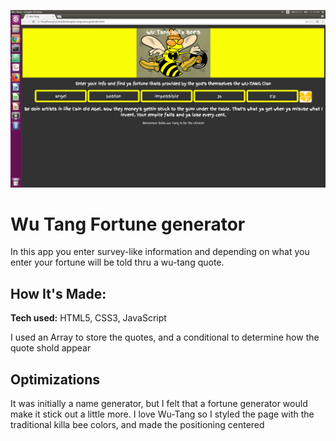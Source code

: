 ![WU TANG](/screenshot.png)


# Wu Tang Fortune generator
In this app you enter survey-like information and depending on what you enter your fortune will be told thru a wu-tang quote.




## How It's Made:

**Tech used:** HTML5, CSS3, JavaScript

I used an Array to store the quotes, and a conditional to determine how the quote shold appear

## Optimizations

It was initially a name generator, but I felt that a fortune generator would make it stick out a little more. I love Wu-Tang so I styled the page with the traditional killa bee colors, and made the positioning centered
